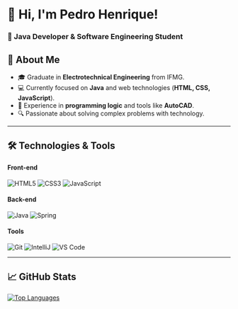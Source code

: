 # 👋 Hi, I'm Pedro Henrique! 

### 🚀 Java Developer & Software Engineering Student

## 📌 About Me
- 🎓 Graduate in **Electrotechnical Engineering** from IFMG.
- 💻 Currently focused on **Java** and web technologies (**HTML, CSS, JavaScript**).
- 🧠 Experience in **programming logic** and tools like **AutoCAD**.
- 🔍 Passionate about solving complex problems with technology.

---

## 🛠️ Technologies & Tools
#### **Front-end**
![HTML5](https://img.shields.io/badge/HTML5-E34F26?style=for-the-badge&logo=html5&logoColor=white)
![CSS3](https://img.shields.io/badge/CSS3-1572B6?style=for-the-badge&logo=css3&logoColor=white)
![JavaScript](https://img.shields.io/badge/JavaScript-F7DF1E?style=for-the-badge&logo=javascript&logoColor=black)

#### **Back-end**
![Java](https://img.shields.io/badge/Java-ED8B00?style=for-the-badge&logo=openjdk&logoColor=white)
![Spring](https://img.shields.io/badge/Spring-6DB33F?style=for-the-badge&logo=spring&logoColor=white)

#### **Tools**
![Git](https://img.shields.io/badge/Git-F05032?style=for-the-badge&logo=git&logoColor=white)
![IntelliJ](https://img.shields.io/badge/IntelliJ_IDEA-000000?style=for-the-badge&logo=intellij-idea&logoColor=white)
![VS Code](https://img.shields.io/badge/VS_Code-007ACC?style=for-the-badge&logo=visual-studio-code&logoColor=white)

---

## 📈 GitHub Stats
[![Top Languages](https://github-readme-stats.vercel.app/api/top-langs/?username=ACE0638&layout=compact&theme=dark)](https://github.com/ACE0638)

